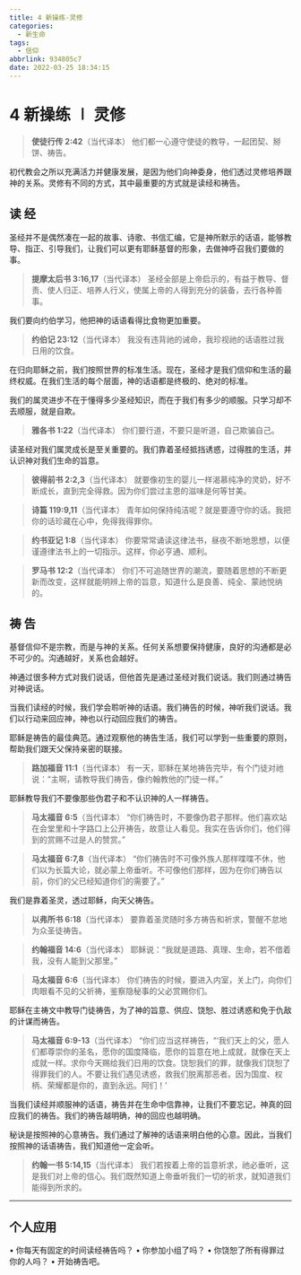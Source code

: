 ```yaml
---
title: 4 新操练-灵修
categories:
  - 新生命
tags:
  - 信仰
abbrlink: 934805c7
date: 2022-03-25 18:34:15
---
```


# 4 新操练 ∣ 灵修

> **使徒行传 2:42**（当代译本）
> 他们都一心遵守使徒的教导，一起团契、掰饼、祷告。

初代教会之所以充满活力并健康发展，是因为他们向神委身，他们透过灵修培养跟神的关系。灵修有不同的方式，其中最重要的方式就是读经和祷告。

<!--more-->

## **读 经** 

圣经并不是偶然凑在一起的故事、诗歌、书信汇编，它是神所默示的话语，能够教导、指正、引导我们，让我们可以更有耶稣基督的形象，去做神呼召我们要做的事。

> **提摩太后书 3:16,17**（当代译本）
> 圣经全部是上帝启示的，有益于教导、督责、使人归正、培养人行义，使属上帝的人得到充分的装备，去行各种善事。

我们要向约伯学习，他把神的话语看得比食物更加重要。

> **约伯记 23:12**（当代译本）
> 我没有违背祂的诫命，我珍视祂的话语胜过我日用的饮食。

 在归向耶稣之前，我们按照世界的标准生活。现在，圣经才是我们信仰和生活的最终权威。在我们生活的每个层面，神的话语都是终极的、绝对的标准。

我们的属灵进步不在于懂得多少圣经知识，而在于我们有多少的顺服。只学习却不去顺服，就是自欺。

> **雅各书 1:22**（当代译本）
> 你们要行道，不要只是听道，自己欺骗自己。

读圣经对我们属灵成长是至关重要的。我们靠着圣经抵挡诱惑，过得胜的生活，并认识神对我们生命的旨意。

> **彼得前书 2:2,3**（当代译本）
> 就要像初生的婴儿一样渴慕纯净的灵奶，好不断成长，直到完全得救。因为你们尝过主恩的滋味是何等甘美。

> **诗篇 119:9,11**（当代译本）
> 青年如何保持纯洁呢？就是要遵守你的话。我把你的话珍藏在心中，免得我得罪你。 

> **约书亚记 1:8**（当代译本）
> 你要常常诵读这律法书，昼夜不断地思想，以便谨遵律法书上的一切指示。这样，你必亨通、顺利。

> **罗马书 12:2**（当代译本）
> 你们不可追随世界的潮流，要随着思想的不断更新而改变，这样就能明辨上帝的旨意，知道什么是良善、纯全、蒙祂悦纳的。

## **祷 告**

基督信仰不是宗教，而是与神的关系。任何关系想要保持健康，良好的沟通都是必不可少的。沟通越好，关系也会越好。

神通过很多种方式对我们说话，但他首先是通过圣经对我们说话。我们则通过祷告对神说话。

当我们读经的时候，我们学会聆听神的话语。我们祷告的时候，神听我们说话。我们以行动来回应神，神也以行动回应我们的祷告。

耶稣是祷告的最佳典范。通过观察他的祷告生活，我们可以学到一些重要的原则，帮助我们跟天父保持亲密的联接。

> **路加福音 11:1**（当代译本）
> 有一天，耶稣在某地祷告完毕，有个门徒对祂说：“主啊，请教导我们祷告，像约翰教他的门徒一样。”

耶稣教导我们不要像那些伪君子和不认识神的人一样祷告。

> **马太福音 6:5**（当代译本）
> “你们祷告时，不要像伪君子那样。他们喜欢站在会堂里和十字路口上公开祷告，故意让人看见。我实在告诉你们，他们得到的赏赐不过是人的赞赏。”

> **马太福音 6:7,8**（当代译本）
> “你们祷告时不可像外族人那样喋喋不休，他们以为长篇大论，就必蒙上帝垂听。不可像他们那样，因为在你们祷告以前，你们的父已经知道你们的需要了。”  

我们是靠着圣灵，透过耶稣，向天父祷告。

> **以弗所书 6:18**（当代译本）
> 要靠着圣灵随时多方祷告和祈求，警醒不怠地为众圣徒祷告。

> **约翰福音 14:6**（当代译本）
> 耶稣说：“我就是道路、真理、生命，若不借着我，没有人能到父那里。”

> **马太福音 6:6**（当代译本）
> 你们祷告的时候，要进入内室，关上门，向你们肉眼看不见的父祈祷，鉴察隐秘事的父必赏赐你们。

耶稣在主祷文中教导门徒祷告，为了神的旨意、供应、饶恕、胜过诱惑和免于仇敌的计谋而祷告。

> **马太福音 6:9-13**（当代译本）
> “你们应当这样祷告，“‘我们天上的父，愿人们都尊崇你的圣名，愿你的国度降临，愿你的旨意在地上成就，就像在天上成就一样。求你今天赐给我们日用的饮食。饶恕我们的罪，就像我们饶恕了得罪我们的人。不要让我们遇见诱惑，救我们脱离那恶者。因为国度、权柄、荣耀都是你的，直到永远。阿们！’

当我们读经并顺服神的话语，祷告并在生命中信靠神，让我们不要忘记，神真的回应我们的祷告。我们的祷告越明确，神的回应也越明确。

秘诀是按照神的心意祷告。我们通过了解神的话语来明白他的心意。因此，当我们按照神的话语祷告，我们知道他一定会听。

> **约翰一书 5:14,15**（当代译本）
> 我们若按着上帝的旨意祈求，祂必垂听，这是我们对上帝的信心。我们既然知道上帝垂听我们一切的祈求，就知道我们能得到所求的。

------

## **个人应用** 

•	你每天有固定的时间读经祷告吗？
•	你参加小组了吗？
•	你饶恕了所有得罪过你的人吗？
•	开始祷告吧。